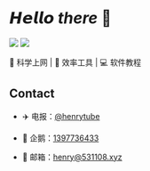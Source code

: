 # 𝙃𝙚𝙡𝙡𝙤 _there_ 👋 

[![](https://img.shields.io/badge/-@henryard-%23181717?style=flat-square&logo=github)](https://github.com/henryard)
[![](https://img.shields.io/badge/-@henrytube-%231DA1F2?style=flat-square&logo=telegram&logoColor=ffffff)](https://t.me/henrytube)

🚀 科学上网 | 🍎 效率工具 | :computer: 软件教程

## Contact

- ✈️ 电报：[@henrytube](https://t.me/henrytube)

- 🐧 企鹅：[1397736433](https://qm.qq.com/q/EB9FBNhOjS)

- 📧 邮箱：[henry@531108.xyz](mailto:henry@531108.xyz)
